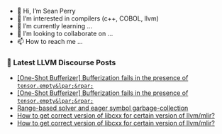 - 👋 Hi, I’m Sean Perry
- 👀 I’m interested in compilers (c++, COBOL, llvm)
- 🌱 I’m currently learning ...
- 💞️ I’m looking to collaborate on ...
- 📫 How to reach me ...

<!---
s66perry/s66perry is a ✨ special ✨ repository because its `README.md` (this file) appears on your GitHub profile.
You can click the Preview link to take a look at your changes.
--->
### 📕 Latest LLVM Discourse Posts

<!-- DISCOURSE-LLVM:START -->
- [[One-Shot Bufferizer] Bufferization fails in the presence of `tensor.empty&lpar;&rpar;`](https://discourse.llvm.org/t/one-shot-bufferizer-bufferization-fails-in-the-presence-of-tensor-empty/74669#post_4)
- [[One-Shot Bufferizer] Bufferization fails in the presence of `tensor.empty&lpar;&rpar;`](https://discourse.llvm.org/t/one-shot-bufferizer-bufferization-fails-in-the-presence-of-tensor-empty/74669#post_3)
- [Range-based solver and eager symbol garbage-collection](https://discourse.llvm.org/t/range-based-solver-and-eager-symbol-garbage-collection/74670#post_1)
- [How to get correct version of libcxx for certain version of llvm/mlir?](https://discourse.llvm.org/t/how-to-get-correct-version-of-libcxx-for-certain-version-of-llvm-mlir/74668#post_3)
- [How to get correct version of libcxx for certain version of llvm/mlir?](https://discourse.llvm.org/t/how-to-get-correct-version-of-libcxx-for-certain-version-of-llvm-mlir/74668#post_2)
<!-- DISCOURSE-LLVM:END -->

